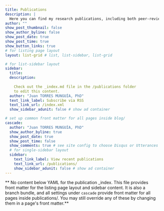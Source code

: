 ```yaml
---
title: Publications
description: |
  Here you can find my research publications, including both peer-reviewed and working papers with links to PDF files, data, and code.
author: ""
show_post_thumbnail: false
show_author_byline: false
show_post_date: true
show_post_time: true
show_button_links: true
# for listing page layout
layout: list-grid # list, list-sidebar, list-grid

# for list-sidebar layout
sidebar: 
  title: 
  description: 
  
    Check out the _index.md file in the /publications folder 
    to edit this content. 
  author: "Juan TORRES MUNGUÍA, PhD"
  text_link_label: Subscribe via RSS
  text_link_url: /index.xml
  show_sidebar_adunit: false # show ad container

# set up common front matter for all pages inside blog/
cascade:
  author: "Juan TORRES MUNGUÍA, PhD"
  show_author_byline: true
  show_post_date: true
  show_post_time: false
  show_comments: true # see site config to choose Disqus or Utterances
  # for single-sidebar layout
  sidebar:
    text_link_label: View recent publications
    text_link_url: /publications/
    show_sidebar_adunit: false # show ad container
---
```


** No content below YAML for the publication _index. This file provides front matter for the listing page layout and sidebar content. It is also a branch bundle, and all settings under `cascade` provide front matter for all pages inside publications/. You may still override any of these by changing them in a page's front matter.**
